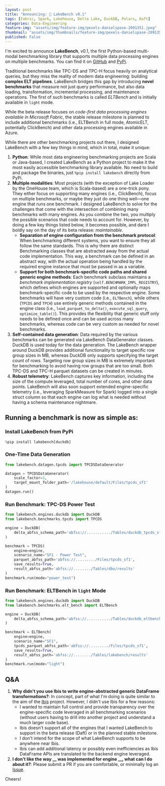 ```yaml
---
layout: post
title: "Announcing: 🌊 LakeBench v0.1"
tags: [Fabric, Spark, Lakehouse, Delta Lake, DuckDB, Polars, Daft]
categories: Data-Engineering
feature-img: "assets/img/feature-img/pexels-danielspase-2091351.jpeg"
thumbnail: "assets/img/thumbnails/feature-img/pexels-danielspase-2091351.jpeg"
published: False
---
```


I'm excited to announce **LakeBench**, v0.1, the first Python-based multi-modal benchmarking library that supports multiple data processing engines on multiple benchmarks. You can find it on [GitHub](https://github.com/mwc360/LakeBench) and [PyPi](https://pypi.org/project/lakebench/). 

Traditional benchmarks like TPC-DS and TPC-H focus heavily on analytical queries, but they miss the reality of modern data engineering: building **complex ELT pipelines**. LakeBench bridges this gap by introducing **novel benchmarks** that measure not just query performance, but also data loading, transformation, incremental processing, and maintenance operations. The first of such benchmarks is called _ELTBench_ and is initially available in `light` mode.

While the beta release focuses on _code-first data processing engines available in Microsoft Fabric_, the stable release milestone is planned to include additional benchmarks (i.e., ELTBench in full mode, AtomicELT, potentially ClickBench) and other data processing engines available in Azure.

While there are other benchmarking projects out there, I designed LakeBench with a few key things in mind, which in total, make it unique:
1. **Python**: While most data engineering benchmarking projects are Scala or Java-based, I created LakeBench as a Python project to make it the most easily accessible benchmarking library available. No need to build and package the binaries, just `%pip install lakebench` directly from PyPi.
1. **Multiple modalities**: Most projects (with the exception of Lake Loader by the OneHouse team, which is Scala-based) are a one-trick pony. They either focus on supporting many engines (i.e., ClickBench), focus on multiple benchmarks, or maybe they just do one thing well—one engine that runs one benchmark. I designed LakeBench to solve for the challenges that come with the intersection of combining many benchmarks with many engines. As you combine the two, you multiply the possible scenarios that code needs to account for. However, by doing a few key things listed below, it becomes possible, and dare I boldly say on the day of its beta release: _maintainable_.
    - **Separation of engine configuration from the benchmark protocol**: When benchmarking different systems, you want to ensure they all follow the same standards. This is why there are distinct Benchmarking classes that are abstracted away from the actual code implementation. This way, a benchmark can be defined in an abstract way, with the actual operation being handled by the required engine instance that must be passed in as a variable. 
    - **Support for both benchmark-specific code paths and shared generic engine methods**: Each benchmark subclass maintains a _benchmark implementation registry_ (`self.BENCHMARK_IMPL_REGISTRY`), which defines which engines are supported and optionally maps benchmark-specific code to be used by the respective engine. Some benchmarks will have very custom code (i.e., `ELTBench`), while others (`TPCDS` and `TPCH`) use entirely generic methods contained in the engine class (i.e., `load_parquet_to_delta()`, `execute_sql_query`, `optimize_table()`). This provides the flexibility that generic stuff only needs to be defined once and can be used across many benchmarks, whereas code can be very custom as needed for novel benchmarks.
1. **Self-contained data generation**: Data required by the various benchmarks can be generated via LakeBench DataGenerator classes. DuckDB is used today for the data generation. The LakeBench wrapper around DuckDB provides additional functionality to target specific row group sizes in MB, whereas DuckDB only supports specifying the target count of rows. Targeting row group sizes in MB is extremely important for benchmarking to avoid having row groups that are too small. Both TPC-DS and TPC-H parquet datasets can be created in minutes.
1. **Robust telemetry**: LakeBench captures key information, including the size of the compute leveraged, total number of cores, and other data points. LakeBench will also soon support extended engine-specific telemetry (i.e., leveraging SparkMeasure for Spark) logged into a single struct column so that each engine can log what is needed without having a schema maintenance nightmare.

## Running a benchmark is now as simple as:

### Install LakeBench from PyPi
```python
%pip install lakebench[duckdb]
```

### One-Time Data Generation

```python
from lakebench.datagen.tpcds import TPCDSDataGenerator

datagen = TPCDSDataGenerator(
    scale_factor=1,
    target_mount_folder_path='/lakehouse/default/Files/tpcds_sf1'
)
datagen.run()
```

### Run Benchmark: TPC-DS Power Test

```python
from lakebench.engines.duckdb import DuckDB
from lakebench.benchmarks.tpcds import TPCDS

engine = DuckDB(
    delta_abfss_schema_path='abfss://.........../Tables/duckdb_tpcds_sf1'
)

benchmark = TPCDS(
    engine=engine,
    scenario_name="SF1 - Power Test",
    parquet_abfss_path='abfss://........./Files/tpcds_sf1',
    save_results=True,
    result_abfss_path='abfss://......../Tables/dbo/results'
)
benchmark.run(mode="power_test")
```

### Run Benchmark: ELTBench in `light` Mode

```python
from lakebench.engines.duckdb import DuckDB
from lakebench.benchmarks.elt_bench import ELTBench

engine = DuckDB(
    delta_abfss_schema_path='abfss://.........../Tables/duckdb_eltbench_test'
)

benchmark = ELTBench(
    engine=engine,
    scenario_name="SF1",
    tpcds_parquet_abfss_path='abfss://........./Files/tpcds_sf1',
    save_results=True,
    result_abfss_path='abfss://......../Tables/lakebench/results'
)
benchmark.run(mode="light")
```

## Q&A
1. **Why didn't you use Ibis to write engine-abstracted generic DataFrame transformations?**: In concept, part of what I'm doing is quite similar to the aim of the [Ibis](https://ibis-project.org/) project. However, I didn't use Ibis for a few reasons:
    - I wanted to maintain full control and provide transparency over the engine-specific code leveraged in all benchmarking scenarios (without users having to drill into another project and understand a much larger code base).
    - Ibis doesn't support all of the engines that I wanted LakeBench to support in the beta release (Daft) or in the planned stable milestone.
    - I don't intend for the scope of what LakeBench supports to be anywhere near Ibis.
    - Ibis can add additional latency or possibly even inefficiencies as Ibis DataFrame APIs are translated to the backend engine leveraged.
1. **I don't like the way __ was implemented for engine __, what can I do about it?**: Please submit a PR if you are comfortable, or minimally log an [Issue](https://github.com/mwc360/LakeBench/issues).

Cheers!
